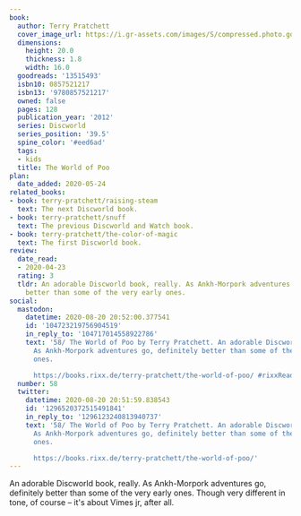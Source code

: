 ```yaml
---
book:
  author: Terry Pratchett
  cover_image_url: https://i.gr-assets.com/images/S/compressed.photo.goodreads.com/books/1331115792l/13515493.jpg
  dimensions:
    height: 20.0
    thickness: 1.8
    width: 16.0
  goodreads: '13515493'
  isbn10: 0857521217
  isbn13: '9780857521217'
  owned: false
  pages: 128
  publication_year: '2012'
  series: Discworld
  series_position: '39.5'
  spine_color: '#eed6ad'
  tags:
  - kids
  title: The World of Poo
plan:
  date_added: 2020-05-24
related_books:
- book: terry-pratchett/raising-steam
  text: The next Discworld book.
- book: terry-pratchett/snuff
  text: The previous Discworld and Watch book.
- book: terry-pratchett/the-color-of-magic
  text: The first Discworld book.
review:
  date_read:
  - 2020-04-23
  rating: 3
  tldr: An adorable Discworld book, really. As Ankh-Morpork adventures go, definitely
    better than some of the very early ones.
social:
  mastodon:
    datetime: 2020-08-20 20:52:00.377541
    id: '104723219756904519'
    in_reply_to: '104717014558922786'
    text: '58/ The World of Poo by Terry Pratchett. An adorable Discworld book, really.
      As Ankh-Morpork adventures go, definitely better than some of the very early
      ones.

      https://books.rixx.de/terry-pratchett/the-world-of-poo/ #rixxReads'
  number: 58
  twitter:
    datetime: 2020-08-20 20:51:59.838543
    id: '1296520372515491841'
    in_reply_to: '1296123240813940737'
    text: '58/ The World of Poo by Terry Pratchett. An adorable Discworld book, really.
      As Ankh-Morpork adventures go, definitely better than some of the very early
      ones.

      https://books.rixx.de/terry-pratchett/the-world-of-poo/'
---
```


An adorable Discworld book, really. As Ankh-Morpork adventures go, definitely better than some of the very early ones.
Though very different in tone, of course – it's about Vimes jr, after all.
